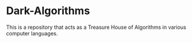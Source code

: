 # Dark-Algorithms
This is a repository that acts as a Treasure House of Algorithms in various computer languages.
